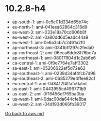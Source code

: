 
 # 10.2.8-h4
- ap-south-1: ami-0e5c01d334d65b74c
- eu-north-1: ami-041eea62864c318d9
- eu-west-3: ami-033e18a70cd606b8f
- eu-west-2: ami-0a80dd6d5eadc44a9
- eu-west-1: ami-0e6a3cb7c2461a2f0
- ap-northeast-3: ami-0341b1f297c2feda0
- ap-northeast-2: ami-06eca6ddc8f76be7a
- ap-northeast-1: ami-08017904d1c2ab6e6
- ca-central-1: ami-0f9e7764e7aff3302
- sa-east-1: ami-05206622ef5d72e62
- ap-southeast-1: ami-0238d34af4fcb7d98
- ap-southeast-2: ami-0685279e4ffee82c1
- eu-central-1: ami-0d8412f4ffafc0abd
- us-east-1: ami-0443955cd496771b9
- us-east-2: ami-0f16456ef765ba0ba
- us-west-1: ami-0dac00da644cfe8ba
- us-west-2: ami-04d193d066fb39017

[Go back to aws.md](../../aws.md) 

